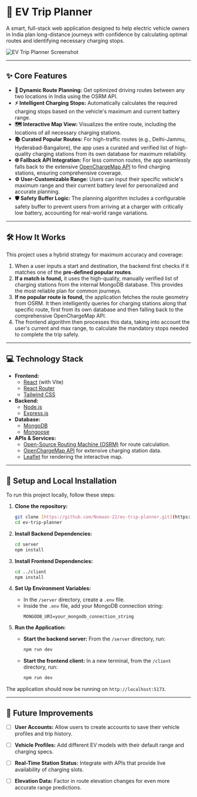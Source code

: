 # 🚗 EV Trip Planner

A smart, full-stack web application designed to help electric vehicle owners in India plan long-distance journeys with confidence by calculating optimal routes and identifying necessary charging stops.

![EV Trip Planner Screenshot](<img width="1920" height="1080" alt="Screenshot (90)" src="https://github.com/Nomaan-22/ev-trip-planner/issues/1#issue-3277971693" />
) 

---

## ✨ Core Features

* **📍 Dynamic Route Planning:** Get optimized driving routes between any two locations in India using the OSRM API.
* **⚡️ Intelligent Charging Stops:** Automatically calculates the required charging stops based on the vehicle's maximum and current battery range.
* **🗺️ Interactive Map View:** Visualizes the entire route, including the locations of all necessary charging stations.
* **📚 Curated Popular Routes:** For high-traffic routes (e.g., Delhi-Jammu, Hyderabad-Bangalore), the app uses a curated and verified list of high-quality charging stations from its own database for maximum reliability.
* **🌐 Fallback API Integration:** For less common routes, the app seamlessly falls back to the extensive [OpenChargeMap API](https://openchargemap.org/) to find charging stations, ensuring comprehensive coverage.
* **⚙️ User-Customizable Range:** Users can input their specific vehicle's maximum range and their current battery level for personalized and accurate planning.
* **🛡️ Safety Buffer Logic:** The planning algorithm includes a configurable safety buffer to prevent users from arriving at a charger with critically low battery, accounting for real-world range variations.

---

## 🛠️ How It Works

This project uses a hybrid strategy for maximum accuracy and coverage:

1.  When a user inputs a start and destination, the backend first checks if it matches one of the **pre-defined popular routes**.
2.  **If a match is found,** it uses the high-quality, manually verified list of charging stations from the internal MongoDB database. This provides the most reliable plan for common journeys.
3.  **If no popular route is found,** the application fetches the route geometry from OSRM. It then intelligently queries for charging stations along that specific route, first from its own database and then falling back to the comprehensive OpenChargeMap API.
4.  The frontend algorithm then processes this data, taking into account the user's current and max range, to calculate the mandatory stops needed to complete the trip safely.

---

## 💻 Technology Stack

* **Frontend:**
    * [React](https://reactjs.org/) (with Vite)
    * [React Router](https://reactrouter.com/)
    * [Tailwind CSS](https://tailwindcss.com/)
* **Backend:**
    * [Node.js](https://nodejs.org/)
    * [Express.js](https://expressjs.com/)
* **Database:**
    * [MongoDB](https://www.mongodb.com/)
    * [Mongoose](https://mongoosejs.com/)
* **APIs & Services:**
    * [Open-Source Routing Machine (OSRM)](http://project-osrm.org/) for route calculation.
    * [OpenChargeMap API](https://openchargemap.org/site/develop/api) for extensive charging station data.
    * [Leaflet](https://leafletjs.com/) for rendering the interactive map.

---

## 🚀 Setup and Local Installation

To run this project locally, follow these steps:

1.  **Clone the repository:**
    ```bash
    git clone [https://github.com/Nomaan-22/ev-trip-planner.git](https://github.com/Nomaan-22/ev-trip-planner.git)
    cd ev-trip-planner
    ```

2.  **Install Backend Dependencies:**
    ```bash
    cd server
    npm install
    ```

3.  **Install Frontend Dependencies:**
    ```bash
    cd ../client
    npm install
    ```

4.  **Set Up Environment Variables:**
    * In the `/server` directory, create a `.env` file.
    * Inside the `.env` file, add your MongoDB connection string:
        ```
        MONGODB_URI=your_mongodb_connection_string
        ```

5.  **Run the Application:**
    * **Start the backend server:** From the `/server` directory, run:
        ```bash
        npm run dev
        ```
    * **Start the frontend client:** In a new terminal, from the `/client` directory, run:
        ```bash
        npm run dev
        ```

The application should now be running on `http://localhost:5173`.

---

## 🔮 Future Improvements

-   [ ] **User Accounts:** Allow users to create accounts to save their vehicle profiles and trip history.
-   [ ] **Vehicle Profiles:** Add different EV models with their default range and charging specs.
-   [ ] **Real-Time Station Status:** Integrate with APIs that provide live availability of charging slots.
-   [ ] **Elevation Data:** Factor in route elevation changes for even more accurate range predictions.

